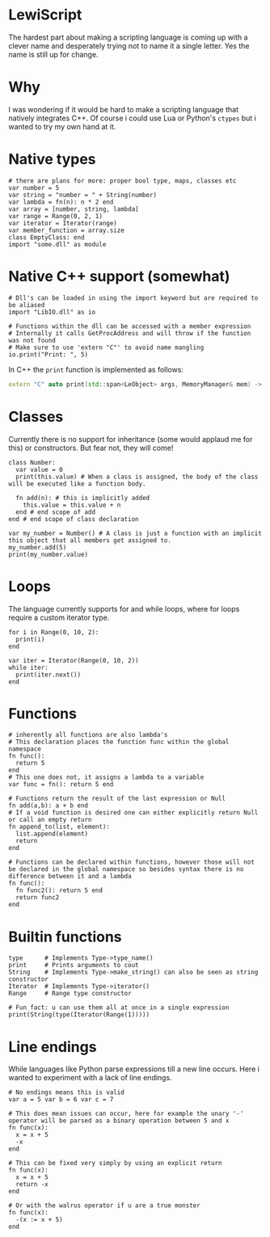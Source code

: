 # LewiScript
The hardest part about making a scripting language is coming up with a clever name and desperately trying not to name it a single letter. Yes the name is still up for change.

# Why
I was wondering if it would be hard to make a scripting language that natively integrates C++. Of course i could use Lua or Python's ``ctypes`` but i wanted to try my own hand at it.

# Native types
```
# there are plans for more: proper bool type, maps, classes etc
var number = 5 
var string = "number = " + String(number) 
var lambda = fn(n): n * 2 end
var array = [number, string, lambda]
var range = Range(0, 2, 1)
var iterator = Iterator(range)
var member_function = array.size
class EmptyClass: end
import "some.dll" as module
```

# Native C++ support (somewhat)
```
# Dll's can be loaded in using the import keyword but are required to be aliased
import "LibIO.dll" as io

# Functions within the dll can be accessed with a member expression
# Internally it calls GetProcAddress and will throw if the function was not found
# Make sure to use 'extern "C"' to avoid name mangling
io.print("Print: ", 5)
```
In C++ the ``print`` function is implemented as follows:
```cpp
extern "C" auto print(std::span<LeObject> args, MemoryManager& mem) -> LeObject
```

# Classes
Currently there is no support for inheritance (some would applaud me for this) or constructors. But fear not, they will come!
```
class Number:
  var value = 0
  print(this.value) # When a class is assigned, the body of the class will be executed like a function body.

  fn add(n): # this is implicitly added
    this.value = this.value + n
  end # end scope of add
end # end scope of class declaration

var my_number = Number() # A class is just a function with an implicit this object that all members get assigned to.
my_number.add(5)
print(my_number.value)
```

# Loops
The language currently supports for and while loops, where for loops require a custom iterator type.
```
for i in Range(0, 10, 2):
  print(i)
end

var iter = Iterator(Range(0, 10, 2))
while iter:
  print(iter.next())
end
```

# Functions
```
# inherently all functions are also lambda's
# This declaration places the function func within the global namespace
fn func():
  return 5
end
# This one does not, it assigns a lambda to a variable
var func = fn(): return 5 end

# Functions return the result of the last expression or Null
fn add(a,b): a + b end
# If a void function is desired one can either explicitly return Null or call an empty return
fn append_to(list, element):
  list.append(element)
  return
end

# Functions can be declared within functions, however those will not be declared in the global namespace so besides syntax there is no difference between it and a lambda
fn func():
  fn func2(): return 5 end
  return func2
end
```

# Builtin functions
```
type      # Implements Type->type_name()
print     # Prints arguments to cout
String    # Implements Type->make_string() can also be seen as string constructor
Iterator  # Implements Type->iterator()
Range     # Range type constructor

# Fun fact: u can use them all at once in a single expression
print(String(type(Iterator(Range(1)))))
```

# Line endings
While languages like Python parse expressions till a new line occurs. Here i wanted to experiment with a lack of line endings. 
```
# No endings means this is valid
var a = 5 var b = 6 var c = 7

# This does mean issues can occur, here for example the unary '-' operator will be parsed as a binary operation between 5 and x
fn func(x):
  x = x + 5
  -x
end

# This can be fixed very simply by using an explicit return
fn func(x):
  x = x + 5
  return -x
end

# Or with the walrus operator if u are a true monster
fn func(x):
  -(x := x + 5)
end
```
